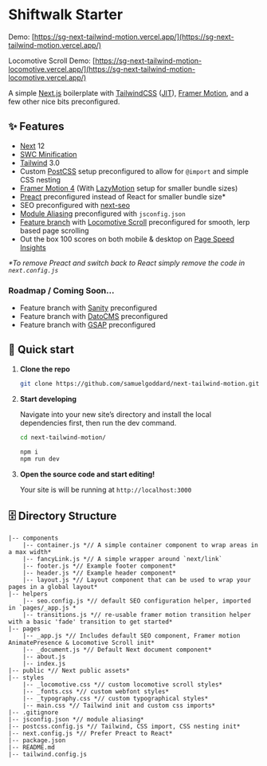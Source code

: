 # Shiftwalk Starter
Demo: [https://sg-next-tailwind-motion.vercel.app/](https://sg-next-tailwind-motion.vercel.app/)

Locomotive Scroll Demo: [https://sg-next-tailwind-motion-locomotive.vercel.app/](https://sg-next-tailwind-motion-locomotive.vercel.app/)

A simple [Next.js](https://nextjs.org/) boilerplate with [TailwindCSS](https://tailwindcss.com/) ([JIT](https://tailwindcss.com/docs/just-in-time-mode)), [Framer Motion](https://www.framer.com/motion/), and a few other nice bits preconfigured.

## ✨ Features
- [Next](https://nextjs.org/) 12
- [SWC Minification](https://nextjs.org/docs/upgrading#swc-replacing-terser-for-minification)
- [Tailwind](https://tailwindcss.com/) 3.0
- Custom [PostCSS](https://postcss.org/) setup preconfigured to allow for `@import` and simple CSS nesting
- [Framer Motion 4](https://www.framer.com/motion/) (With [LazyMotion](https://www.framer.com/api/motion/lazy-motion/) setup for smaller bundle sizes)
- [Preact](https://preactjs.com/) preconfigured instead of React for smaller bundle size*
- SEO preconfigured with [next-seo](https://github.com/garmeeh/next-seo)
- [Module Aliasing](https://nextjs.org/docs/advanced-features/module-path-aliases) preconfigured with `jsconfig.json`
- [Feature branch](https://github.com/samuelgoddard/next-tailwind-motion/tree/locomotive-scroll) with [Locomotive Scroll](https://locomotivemtl.github.io/locomotive-scroll/) preconfigured for smooth, lerp based page scrolling
- Out the box 100 scores on both mobile &amp; desktop on [Page Speed Insights](https://developers.google.com/speed/pagespeed/insights/?url=https%3A%2F%2Fsg-next-tailwind-motion.vercel.app%2F&tab=mobile)

_*To remove Preact and switch back to React simply remove the code in `next.config.js`_

### Roadmap / Coming Soon...
- Feature branch with [Sanity](https://www.sanity.io/) preconfigured
- Feature branch with [DatoCMS](https://www.datocms.com/) preconfigured
- Feature branch with [GSAP](https://greensock.com/gsap/) preconfigured

## 🚀 Quick start

1.  **Clone the repo**

    ```sh
    git clone https://github.com/samuelgoddard/next-tailwind-motion.git
    ```

2.  **Start developing**

    Navigate into your new site’s directory and install the local dependencies first, then run the dev command.

    ```sh
    cd next-tailwind-motion/
    
    npm i
    npm run dev
    ```

3.  **Open the source code and start editing!**

    Your site is will be running at `http://localhost:3000`

## 🗄 Directory Structure
```
|-- components
    |-- container.js *// A simple container component to wrap areas in a max width*
    |-- fancyLink.js *// A simple wrapper around `next/link`
    |-- footer.js *// Example footer component*
    |-- header.js *// Example header component*
    |-- layout.js *// Layout component that can be used to wrap your pages in a global layout*
|-- helpers
    |-- seo.config.js *// default SEO configuration helper, imported in `pages/_app.js`*
    |-- transitions.js *// re-usable framer motion transition helper with a basic 'fade' transition to get started*
|-- pages
    |-- _app.js *// Includes default SEO component, Framer motion AnimatePresence & Locomotive Scroll init*
    |-- _document.js *// Default Next document component*
    |-- about.js
    |-- index.js
|-- public *// Next public assets*
|-- styles
    |-- _locomotive.css *// custom locomotive scroll styles*
    |-- _fonts.css *// custom webfont styles*
    |-- _typography.css *// custom typographical styles*
    |-- main.css *// Tailwind init and custom css imports*
|-- .gitignore
|-- jsconfig.json *// module aliasing*
|-- postcss.config.js *// Tailwind, CSS import, CSS nesting init*
|-- next.config.js *// Prefer Preact to React*
|-- package.json
|-- README.md
|-- tailwind.config.js
```

